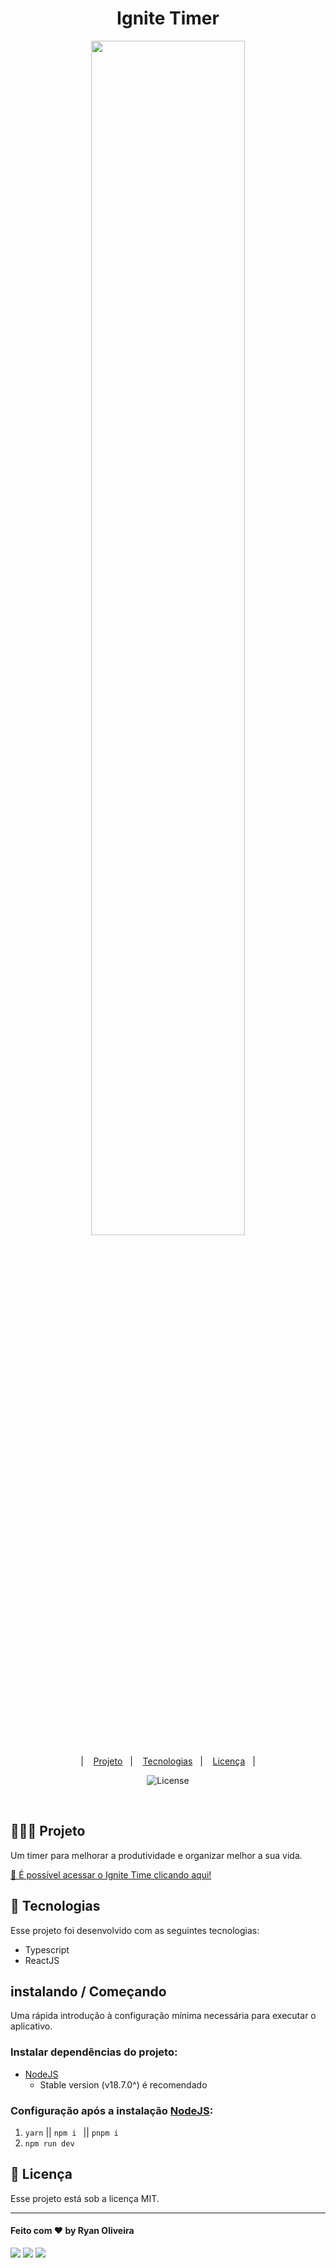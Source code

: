 <h1 align="center"> Ignite Timer </h1>

<p align="center">
  <img src="https://www.ryanolivr.dev/ignite-time.png" width="70%">
</p>

<p align="center">
  &nbsp;&nbsp;&nbsp;|&nbsp;&nbsp;&nbsp;
      <a href="#-projeto">Projeto</a>&nbsp;&nbsp;&nbsp;|&nbsp;&nbsp;&nbsp;
  <a href="#-tecnologias">Tecnologias</a>&nbsp;&nbsp;&nbsp;|&nbsp;&nbsp;&nbsp;
  <a href="#memo-licença">Licença</a>&nbsp;&nbsp;&nbsp;|&nbsp;&nbsp;&nbsp;
</p>

<p align="center">
  <img alt="License" src="https://img.shields.io/static/v1?label=license&message=MIT&color=49AA26&labelColor=000000">
</p>
<br>

## 👩🏻‍💻 Projeto

<p>
Um timer para melhorar a produtividade e organizar melhor a sua vida.
</p>

[🔗 É possível acessar o Ignite Time clicando aqui!](https://timer.ryanolivr.dev)

## 🚀 Tecnologias

Esse projeto foi desenvolvido com as seguintes tecnologias:

- Typescript
- ReactJS

## instalando / Começando

Uma rápida introdução à configuração mínima necessária para executar o aplicativo.

### Instalar dependências do projeto:

- [NodeJS](https://nodejs.org/)
  - Stable version (v18.7.0^) é recomendado

### Configuração após a instalação [NodeJS](https://nodejs.org/):

1. `yarn` || `npm i ` || `pnpm i`
2. `npm run dev`

## :memo: Licença

Esse projeto está sob a licença MIT.

---

#### Feito com ♥ by Ryan Oliveira

<div>
<p align="left">
<a href="https://www.linkedin.com/in/ryanolivr/" target="_blank"><img src="https://img.shields.io/badge/-LinkedIn-%230077B5?style=for-the-badge&logo=linkedin&logoColor=white" target="_blank"></a>
<a href = "mailto:contato.ryanolivr@outlook.com"><img src="https://img.shields.io/badge/-Gmail-%23333?style=for-the-badge&logo=gmail&logoColor=white" target="_blank"></a>
<a href="https://www.instagram.com/ryanolivrdev/" target="_blank"><img src="https://img.shields.io/badge/-Instagram-%23E4405F?style=for-the-badge&logo=instagram&logoColor=white" target="_blank"></a>
</div>
